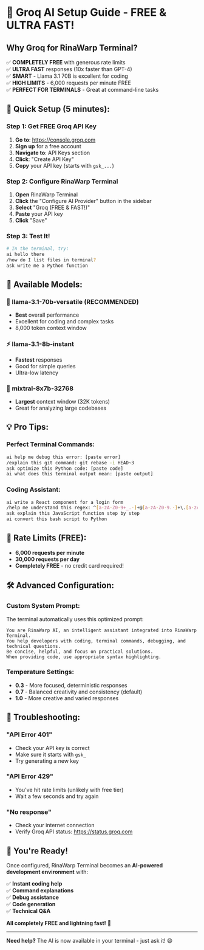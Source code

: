 # 🚀 Groq AI Setup Guide - FREE & ULTRA FAST!

## Why Groq for RinaWarp Terminal?

✅ **COMPLETELY FREE** with generous rate limits  
✅ **ULTRA FAST** responses (10x faster than GPT-4)  
✅ **SMART** - Llama 3.1 70B is excellent for coding  
✅ **HIGH LIMITS** - 6,000 requests per minute FREE  
✅ **PERFECT FOR TERMINALS** - Great at command-line tasks  

## 🎯 Quick Setup (5 minutes):

### Step 1: Get FREE Groq API Key
1. **Go to**: https://console.groq.com
2. **Sign up** for a free account
3. **Navigate to**: API Keys section
4. **Click**: "Create API Key"
5. **Copy** your API key (starts with `gsk_...`)

### Step 2: Configure RinaWarp Terminal
1. **Open** RinaWarp Terminal
2. **Click** the "Configure AI Provider" button in the sidebar
3. **Select** "Groq (FREE & FAST!)"
4. **Paste** your API key
5. **Click** "Save"

### Step 3: Test It!
```bash
# In the terminal, try:
ai hello there
/how do I list files in terminal?
ask write me a Python function
```

## 🎪 Available Models:

### **🥇 llama-3.1-70b-versatile** (RECOMMENDED)
- **Best** overall performance
- Excellent for coding and complex tasks
- 8,000 token context window

### **⚡ llama-3.1-8b-instant** 
- **Fastest** responses
- Good for simple queries
- Ultra-low latency

### **🧠 mixtral-8x7b-32768**
- **Largest** context window (32K tokens)
- Great for analyzing large codebases

## 💡 Pro Tips:

### **Perfect Terminal Commands:**
```bash
ai help me debug this error: [paste error]
/explain this git command: git rebase -i HEAD~3  
ask optimize this Python code: [paste code]
ai what does this terminal output mean: [paste output]
```

### **Coding Assistant:**
```bash
ai write a React component for a login form
/help me understand this regex: ^[a-zA-Z0-9+_.-]+@[a-zA-Z0-9.-]+\.[a-zA-Z]{2,}$
ask explain this JavaScript function step by step
ai convert this bash script to Python
```

## 🎯 Rate Limits (FREE):
- **6,000 requests per minute**
- **30,000 requests per day** 
- **Completely FREE** - no credit card required!

## 🛠️ Advanced Configuration:

### Custom System Prompt:
The terminal automatically uses this optimized prompt:
```
You are RinaWarp AI, an intelligent assistant integrated into RinaWarp Terminal. 
You help developers with coding, terminal commands, debugging, and technical questions. 
Be concise, helpful, and focus on practical solutions. 
When providing code, use appropriate syntax highlighting.
```

### Temperature Settings:
- **0.3** - More focused, deterministic responses
- **0.7** - Balanced creativity and consistency (default)
- **1.0** - More creative and varied responses

## 🚨 Troubleshooting:

### "API Error 401"
- Check your API key is correct
- Make sure it starts with `gsk_`
- Try generating a new key

### "API Error 429"
- You've hit rate limits (unlikely with free tier)
- Wait a few seconds and try again

### "No response"
- Check your internet connection
- Verify Groq API status: https://status.groq.com

## 🎉 You're Ready!

Once configured, RinaWarp Terminal becomes an **AI-powered development environment** with:

✅ **Instant coding help**  
✅ **Command explanations**  
✅ **Debug assistance**  
✅ **Code generation**  
✅ **Technical Q&A**  

**All completely FREE and lightning fast!** 🚀

---

**Need help?** The AI is now available in your terminal - just ask it! 😄
